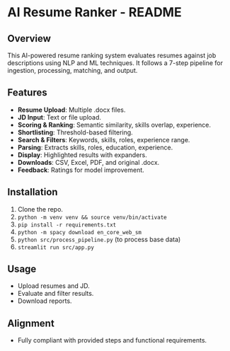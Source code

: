 # AI Resume Ranker - README

## Overview
This AI-powered resume ranking system evaluates resumes against job descriptions using NLP and ML techniques. It follows a 7-step pipeline for ingestion, processing, matching, and output.

## Features
- **Resume Upload**: Multiple .docx files.
- **JD Input**: Text or file upload.
- **Scoring & Ranking**: Semantic similarity, skills overlap, experience.
- **Shortlisting**: Threshold-based filtering.
- **Search & Filters**: Keywords, skills, roles, experience range.
- **Parsing**: Extracts skills, roles, education, experience.
- **Display**: Highlighted results with expanders.
- **Downloads**: CSV, Excel, PDF, and original .docx.
- **Feedback**: Ratings for model improvement.

## Installation
1. Clone the repo.
2. `python -m venv venv && source venv/bin/activate`
3. `pip install -r requirements.txt`
4. `python -m spacy download en_core_web_sm`
5. `python src/process_pipeline.py` (to process base data)
6. `streamlit run src/app.py`

## Usage
- Upload resumes and JD.
- Evaluate and filter results.
- Download reports.

## Alignment
- Fully compliant with provided steps and functional requirements.
